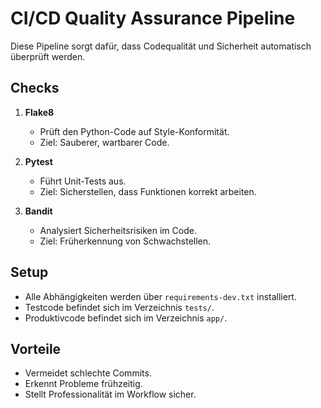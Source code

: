 # CI/CD Quality Assurance Pipeline

Diese Pipeline sorgt dafür, dass Codequalität und Sicherheit automatisch überprüft werden.

## Checks

1. **Flake8**
   - Prüft den Python-Code auf Style-Konformität.
   - Ziel: Sauberer, wartbarer Code.

2. **Pytest**
   - Führt Unit-Tests aus.
   - Ziel: Sicherstellen, dass Funktionen korrekt arbeiten.

3. **Bandit**
   - Analysiert Sicherheitsrisiken im Code.
   - Ziel: Früherkennung von Schwachstellen.

## Setup

- Alle Abhängigkeiten werden über `requirements-dev.txt` installiert.
- Testcode befindet sich im Verzeichnis `tests/`.
- Produktivcode befindet sich im Verzeichnis `app/`.

## Vorteile

- Vermeidet schlechte Commits.
- Erkennt Probleme frühzeitig.
- Stellt Professionalität im Workflow sicher.